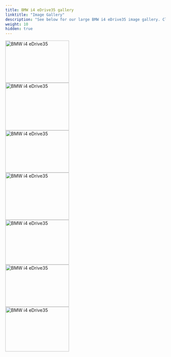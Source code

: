 ```yaml
---
title: BMW i4 eDrive35 gallery
linktitle: "Image Gallery"
description: "See below for our large BMW i4 eDrive35 image gallery. Click pictures for high-resolution versions."
weight: 10
hidden: true
---
```

<!-- markdownlint-disable MD033 -->
<object type="image/svg+xml" data="../modelnavigation.svg"></object>
<div class="pswp-gallery pswp-grid-container" id ="my-gallery">
<div class="pswp-grid-item">
<a href="https://media.evkx.net/multimedia/models/bmw/i4/i4_edrive35/charging_1.jpg"
data-pswp-src="https://media.evkx.net/multimedia/models/bmw/i4/i4_edrive35/charging_1.jpg"
data-pswp-width="3000"
data-pswp-height="2001" 
target="_blank">
<img src="https://media.evkx.net/multimedia/models/bmw/i4/i4_edrive35/charging_1_xst.jpg" alt="BMW i4 eDrive35" width="200px" height="133px" />
</a>
</div>
<div class="pswp-grid-item">
<a href="https://media.evkx.net/multimedia/models/bmw/i4/i4_edrive35/exterior_1.jpg"
data-pswp-src="https://media.evkx.net/multimedia/models/bmw/i4/i4_edrive35/exterior_1.jpg"
data-pswp-width="3000"
data-pswp-height="2255" 
target="_blank">
<img src="https://media.evkx.net/multimedia/models/bmw/i4/i4_edrive35/exterior_1_xst.jpg" alt="BMW i4 eDrive35" width="200px" height="150px" />
</a>
</div>
<div class="pswp-grid-item">
<a href="https://media.evkx.net/multimedia/models/bmw/i4/i4_edrive35/exterior_2.jpg"
data-pswp-src="https://media.evkx.net/multimedia/models/bmw/i4/i4_edrive35/exterior_2.jpg"
data-pswp-width="3000"
data-pswp-height="2001" 
target="_blank">
<img src="https://media.evkx.net/multimedia/models/bmw/i4/i4_edrive35/exterior_2_xst.jpg" alt="BMW i4 eDrive35" width="200px" height="133px" />
</a>
</div>
<div class="pswp-grid-item">
<a href="https://media.evkx.net/multimedia/models/bmw/i4/i4_edrive35/exterior_3.jpg"
data-pswp-src="https://media.evkx.net/multimedia/models/bmw/i4/i4_edrive35/exterior_3.jpg"
data-pswp-width="3000"
data-pswp-height="2245" 
target="_blank">
<img src="https://media.evkx.net/multimedia/models/bmw/i4/i4_edrive35/exterior_3_xst.jpg" alt="BMW i4 eDrive35" width="200px" height="149px" />
</a>
</div>
<div class="pswp-grid-item">
<a href="https://media.evkx.net/multimedia/models/bmw/i4/i4_edrive35/frontseats_1.jpg"
data-pswp-src="https://media.evkx.net/multimedia/models/bmw/i4/i4_edrive35/frontseats_1.jpg"
data-pswp-width="3000"
data-pswp-height="2121" 
target="_blank">
<img src="https://media.evkx.net/multimedia/models/bmw/i4/i4_edrive35/frontseats_1_xst.jpg" alt="BMW i4 eDrive35" width="200px" height="141px" />
</a>
</div>
<div class="pswp-grid-item">
<a href="https://media.evkx.net/multimedia/models/bmw/i4/i4_edrive35/main_1.jpg"
data-pswp-src="https://media.evkx.net/multimedia/models/bmw/i4/i4_edrive35/main_1.jpg"
data-pswp-width="3000"
data-pswp-height="1999" 
target="_blank">
<img src="https://media.evkx.net/multimedia/models/bmw/i4/i4_edrive35/main_1_xst.jpg" alt="BMW i4 eDrive35" width="200px" height="133px" />
</a>
</div>
<div class="pswp-grid-item">
<a href="https://media.evkx.net/multimedia/models/bmw/i4/i4_edrive35/trunk_1.jpg"
data-pswp-src="https://media.evkx.net/multimedia/models/bmw/i4/i4_edrive35/trunk_1.jpg"
data-pswp-width="3000"
data-pswp-height="2121" 
target="_blank">
<img src="https://media.evkx.net/multimedia/models/bmw/i4/i4_edrive35/trunk_1_xst.jpg" alt="BMW i4 eDrive35" width="200px" height="141px" />
</a>
</div>
</div>
<script type="module">
  import PhotoSwipeLightbox from '/js/photoswipe-lightbox.esm.js';
    const lightbox = new PhotoSwipeLightbox({
       gallery: '#my-gallery',
        children: 'a',
        pswpModule: () => import('/js/photoswipe.esm.js')
    });
lightbox.init();
</script>
